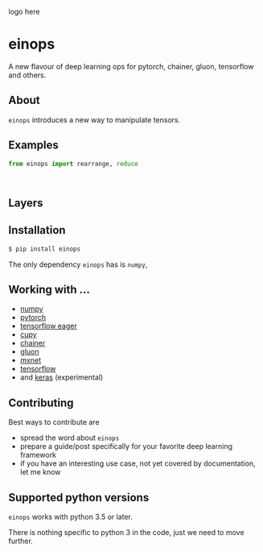 logo here

# einops

A new flavour of deep learning ops for pytorch, chainer, gluon, tensorflow and others.

## About

`einops` introduces a new way to manipulate tensors. 

## Examples

```python
from einops import rearrange, reduce




```


## Layers


## Installation

```bash
$ pip install einops
```

The only dependency `einops` has is `numpy`,  

## Working with ...

- [numpy](http://www.numpy.org/)
- [pytorch](https://pytorch.org/)
- [tensorflow eager](https://www.tensorflow.org/guide/eager)
- [cupy](https://cupy.chainer.org/)
- [chainer](https://chainer.org/)
- [gluon](https://mxnet.apache.org/)
- [mxnet](https://gluon.mxnet.io/)
- [tensorflow](https://www.tensorflow.org/)
- and [keras](https://keras.io/) (experimental)

## Contributing 

Best ways to contribute are

- spread the word about `einops`
- prepare a guide/post specifically for your favorite deep learning framework
- if you have an interesting use case, not yet covered by documentation, let me know


## Supported python versions

`einops` works with python 3.5 or later. 

There is nothing specific to python 3 in the code, just we need to move further.